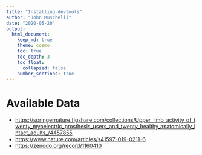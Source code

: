 ```yaml
---
title: "Installing devtools"
author: "John Muschelli"
date: "2020-05-20"
output: 
  html_document:
    keep_md: true
    theme: cosmo
    toc: true
    toc_depth: 3
    toc_float:
      collapsed: false
    number_sections: true
---
```



# Available Data

- https://springernature.figshare.com/collections/Upper_limb_activity_of_twenty_myoelectric_prosthesis_users_and_twenty_healthy_anatomically_intact_adults_/4457855
- https://www.nature.com/articles/s41597-019-0211-6 
- https://zenodo.org/record/1160410
